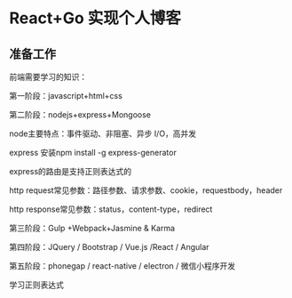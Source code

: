 # React+Go 实现个人博客

## 准备工作

前端需要学习的知识：

第一阶段：javascript+html+css

第二阶段：nodejs+express+Mongoose 

node主要特点：事件驱动、非阻塞、异步 I/O，高并发

express 安装npm install -g express-generator

express的路由是支持正则表达式的

http request常见参数：路径参数、请求参数、cookie，requestbody，header

http response常见参数：status，content-type，redirect

第三阶段：Gulp +Webpack+Jasmine & Karma

第四阶段：JQuery / Bootstrap / Vue.js /React / Angular

第五阶段：phonegap / react-native / electron / 微信小程序开发



学习正则表达式









